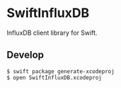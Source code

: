 # SwiftInfluxDB

InfluxDB client library for Swift.

## Develop
```
$ swift package generate-xcodeproj
$ open SwiftInfluxDB.xcodeproj
```
